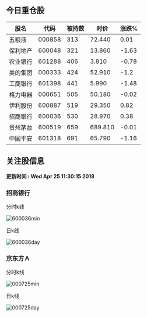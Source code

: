 
## 今日重仓股 

|股名|代码|被持数|时价|涨跌%|
|---|---|---|---|---|
|五粮液|000858|313|72.440|0.01|
|保利地产|600048|321|13.860|-1.63|
|农业银行|601288|406|3.810|-0.78|
|美的集团|000333|424|52.910|-1.2|
|工商银行|601398|441|5.990|-1.48|
|格力电器|000651|505|50.180|-0.02|
|伊利股份|600887|519|29.350|0.82|
|招商银行|600036|530|28.970|0.38|
|贵州茅台|600519|659|689.810|-0.01|
|中国平安|601318|691|65.790|-1.16|

## 关注股信息
**更新时间 : Wed Apr 25 11:30:15 2018**
### 招商银行 
分时k线

![600036min](http://image.sinajs.cn/newchart/min/n/sh600036.gif)

日k线

![600036day](http://image.sinajs.cn/newchart/daily/n/sh600036.gif)

### 京东方Ａ 
分时k线

![000725min](http://image.sinajs.cn/newchart/min/n/sz000725.gif)

日k线

![000725day](http://image.sinajs.cn/newchart/daily/n/sz000725.gif)
